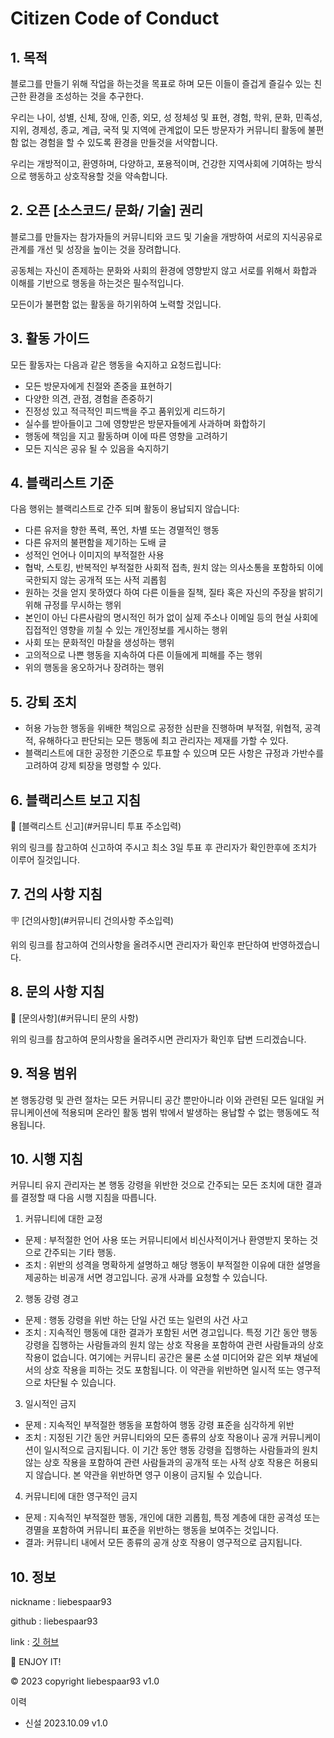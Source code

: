 # Citizen Code of Conduct

## 1. 목적

블로그를 만들기 위해 작업을 하는것을 목표로 하며 모든 이들이 즐겁게 즐길수 있는 친근한 환경을 조성하는 것을 추구한다.

우리는 나이, 성별, 신체, 장애, 인종, 외모, 성 정체성 및 표현, 경험, 학위, 문화, 민족성, 지위, 경제성, 종교, 계급, 국적 및 지역에 관계없이 모든 방문자가 커뮤니티 활동에 불편함 없는 경험을 할 수 있도록 환경을 만들것을 서약합니다.

우리는 개방적이고, 환영하며, 다양하고, 포용적이며, 건강한 지역사회에 기여하는 방식으로 행동하고 상호작용할 것을 약속합니다.

## 2. 오픈 [소스코드/ 문화/ 기술] 권리

블로그를 만들자는 참가자들의 커뮤니티와 코드 및 기술을 개방하여 서로의 지식공유로 관계를 개선 및 성장을 높이는 것을 장려합니다.

공동체는 자신이 존제하는 문화와 사회의 환경에 영향받지 않고 서로를 위해서 화합과 이해를 기반으로 행동을 하는것은 필수적입니다.

모든이가 불편함 없는 활동을 하기위하여 노력할 것입니다.

## 3. 활동 가이드

모든 활동자는 다음과 같은 행동을 숙지하고 요청드립니다:

 * 모든 방문자에게 친절와 존중을 표현하기
 * 다양한 의견, 관점, 경험을 존중하기
 * 진정성 있고 적극적인 피드백을 주고 품위있게 리드하기
 * 실수를 받아들이고 그에 영향받은 방문자들에게 사과하며 화합하기
 * 행동에 책임을 지고 활동하며 이에 따른 영향을 고려하기
 * 모든 지식은 공유 될 수 있음을 숙지하기

## 4. 블랙리스트 기준

다음 행위는 블랙리스트로 간주 되며 활동이 용납되지 않습니다:

 * 다른 유저을 향한 폭력, 폭언, 차별 또는 경멸적인 행동
 * 다른 유저의 불편함을 제기하는 도배 글
 * 성적인 언어나 이미지의 부적절한 사용
 * 협박, 스토킹, 반복적인 부적절한 사회적 접촉, 원치 않는 의사소통을 포함하되 이에 국한되지 않는 공개적 또는 사적 괴롭힘
 * 원하는 것을 얻지 못하였다 하여 다른 이들을 질책, 질타 혹은 자신의 주장을 밝히기 위해 규정를 무시하는 행위
 * 본인이 아닌 다른사람의 명시적인 허가 없이 실제 주소나 이메일 등의 현실 사회에 집접적인 영향을 끼칠 수 있는 개인정보를 게시하는 행위
 * 사회 또는 문화적인 마찰을 생성하는 행위
 * 고의적으로 나쁜 행동을 지속하여 다른 이들에게 피해를 주는 행위
 * 위의 행동을 옹오하거나 장려하는 행위

## 5. 강퇴 조치

 - 허용 가능한 행동을 위배한 책임으로 공정한 심판을 진행하며 부적절, 위협적, 공격적, 유해하다고 판단되는 모든 행동에 최고 관리자는 제재를 가할 수 있다.
 - 블랙리스트에 대한 공정한 기준으로 투표할 수 있으며 모든 사항은 규정과 가반수를 고려하여 강제 퇴장을 명령할 수 있다.

## 6. 블랙리스트 보고 지침

👿 [블랙리스트 신고](#커뮤니티 투표 주소입력)

위의 링크를 참고하여 신고하여 주시고 최소 3일 투표 후 관리자가 확인한후에 조치가 이루어 질것입니다.

## 7. 건의 사항 지침

🪧 [건의사항](#커뮤니티 건의사항 주소입력)

위의 링크를 참고하여 건의사항을 올려주시면 관리자가 확인후 판단하여 반영하겠습니다.

## 8. 문의 사항 지침

📨 [문의사항](#커뮤니티 문의 사항)

위의 링크를 참고하여 문의사항을 올려주시면 관리자가 확인후 답변 드리겠습니다.

## 9. 적용 범위

본 행동강령 및 관련 절차는 모든 커뮤니티 공간 뿐만아니라 이와 관련된 모든 일대일 커뮤니케이션에 적용되며 온라인 활동 범위 밖에서 발생하는 용납할 수 없는 행동에도 적용됩니다.

## 10. 시행 지침

커뮤니티 유지 관리자는 본 행동 강령을 위반한 것으로 간주되는 모든 조치에 대한 결과를 결정할 때 다음 시행 지침을 따릅니다.

1. 커뮤니티에 대한 교정

- 문제 : 부적절한 언어 사용 또는 커뮤니티에서 비신사적이거나 환영받지 못하는 것으로 간주되는 기타 행동.
- 조치 : 위반의 성격을 명확하게 설명하고 해당 행동이 부적절한 이유에 대한 설명을 제공하는 비공개 서면 경고입니다. 공개 사과를 요청할 수 있습니다.

2. 행동 강령 경고

- 문제 : 행동 강령을 위반 하는 단일 사건 또는 일련의 사건 사고
- 조치 : 지속적인 행동에 대한 결과가 포함된 서면 경고입니다. 특정 기간 동안 행동 강령을 집행하는 사람들과의 원치 않는 상호 작용을 포함하여 관련 사람들과의 상호 작용이 없습니다. 여기에는 커뮤니티 공간은 물론 소셜 미디어와 같은 외부 채널에서의 상호 작용을 피하는 것도 포함됩니다. 이 약관을 위반하면 일시적 또는 영구적으로 차단될 수 있습니다.

3. 일시적인 금지

- 문제 : 지속적인 부적절한 행동을 포함하여 행동 강령 표준을 심각하게 위반
- 조치 : 지정된 기간 동안 커뮤니티와의 모든 종류의 상호 작용이나 공개 커뮤니케이션이 일시적으로 금지됩니다. 이 기간 동안 행동 강령을 집행하는 사람들과의 원치 않는 상호 작용을 포함하여 관련 사람들과의 공개적 또는 사적 상호 작용은 허용되지 않습니다. 본 약관을 위반하면 영구 이용이 금지될 수 있습니다.

4. 커뮤니티에 대한 영구적인 금지
- 문제 : 지속적인 부적절한 행동, 개인에 대한 괴롭힘, 특정 계층에 대한 공격성 또는 경멸을 포함하여 커뮤니티 표준을 위반하는 행동을 보여주는 것입니다.
- 결과: 커뮤니티 내에서 모든 종류의 공개 상호 작용이 영구적으로 금지됩니다.

## 10. 정보

nickname : liebespaar93

github : liebespaar93

link : [깃 허브](https://github.com/liebespaar93)

🚀 ENJOY IT!

©️ 2023 copyright liebespaar93 v1.0

이력
- 신설 2023.10.09 v1.0
